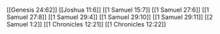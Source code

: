 [[Genesis 24:62]]
[[Joshua 11:6]]
[[1 Samuel 15:7]]
[[1 Samuel 27:6]]
[[1 Samuel 27:8]]
[[1 Samuel 29:4]]
[[1 Samuel 29:10]]
[[1 Samuel 29:11]]
[[2 Samuel 1:2]]
[[1 Chronicles 12:21]]
[[1 Chronicles 12:22]]

